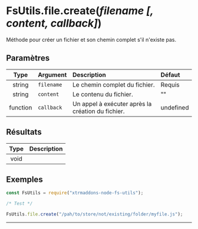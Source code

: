 # FsUtils.file.create(_filename [, content, callback]_)

Méthode pour créer un fichier et son chemin complet s'il n'existe pas.

## Paramètres

| Type   | Argument | Description | Défaut |
|:------:| :--------| :-----------|:-------|
| string | `filename` | Le chemin complet du fichier.| Requis |
| string | `content` | Le contenu du fichier. | "" |
| function | `callback` | Un appel à exécuter après la création du fichier. | undefined |

## Résultats

| Type   | Description |
|:------:| :-----------|
| void | |

## Exemples

```js
const FsUtils = require("xtrmaddons-node-fs-utils");

/* Test */

FsUtils.file.create("/pah/to/store/not/existing/folder/myfile.js");

```

---